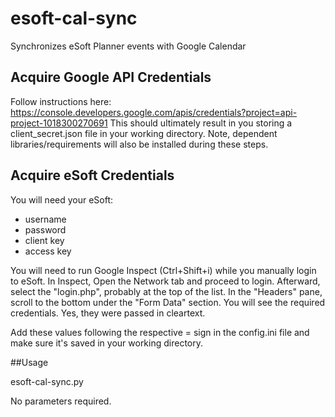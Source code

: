 # esoft-cal-sync
Synchronizes eSoft Planner events with Google Calendar

## Acquire Google API Credentials
Follow instructions here: https://console.developers.google.com/apis/credentials?project=api-project-1018300270691
This should ultimately result in you storing a client_secret.json file in your working directory. Note, dependent libraries/requirements will also be installed during these steps.

## Acquire eSoft Credentials
You will need your eSoft:
* username
* password
* client key
* access key

You will need to run Google Inspect (Ctrl+Shift+i) while you manually login to eSoft. In Inspect, Open the Network tab and proceed to login. Afterward, select the "login.php", probably at the top of the list. In the "Headers" pane, scroll to the bottom under the "Form Data" section. You will see the required credentials. Yes, they were passed in cleartext. 

Add these values following the respective = sign in the config.ini file and make sure it's saved in your working directory. 

##Usage

esoft-cal-sync.py

No parameters required. 
